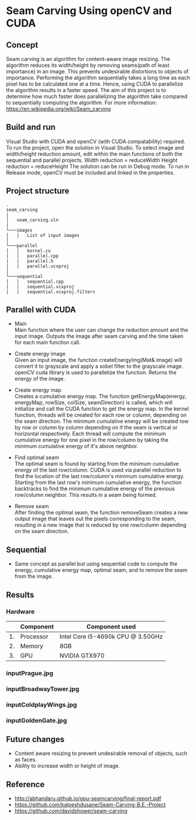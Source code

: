 
# Seam Carving Using openCV and CUDA

## Concept
Seam carving is an algorithm for content-aware image resizing. The algorithm reduces its width/height by removing seams(path of least importance) in an image. This prevents undesirable distortions to objects of importance. Performing the algorithm sequentially takes a long time as each pixel has to be calculated one at a time. Hence, using CUDA to parallelize the algorithm results in a faster speed.
The aim of this project is to determine how much faster does parallelizing the algorithm take compared to sequentially computing the algorithm.
For more information: https://en.wikipedia.org/wiki/Seam_carving

## Build and run
Visual Studio with CUDA and openCV (with CUDA compatability) required.
To run the project, open the solution in Visual Studio.
To select image and width/height reduction amount, edit within the main functions of both the sequential and parallel projects.
Width reduction = reduceWidth
Height reduction = reduceHeight
The solution can be run in Debug mode. To run in Release mode, openCV must be included and linked in the properties.

## Project structure

```
.
seam_carving
│   
│   seam_carving.sln
|
└───images
│   │   List of input images
│   
└───parallel
│   │   kernel.cu
|   |   parallel.cpp
|   |   parallel.h
|   |   parallel.vcxproj
│   
└───sequential
|   |   sequential.cpp
|   |   sequential.vcxproj
|   |   sequential.vcxproj.filters
```


## Parallel with CUDA
  * Main <br />
    Main function where the user can change the reduction amount and the input image. Outputs the image after seam carving and the time taken for each main function call.<br />
    
  * Create energy image <br />
    Given an input image, the function createEnergyImg(Mat& image) will convert it to grayscale and apply a sobel filter to the grayscale image. openCV cuda library is used to parallelize the function. Returns the energy of the image.

  * Create energy map <br />
    Creates a cumulative energy map. The function getEnergyMap(energy, energyMap, rowSize, colSize, seamDirection) is called, which will initialize and call the CUDA function to get the energy map. In the kernel function, threads will be created for each row or column, depending on the seam direction. The minimum cumulative energy will be created row by row or column by column depending on if the seam is vertical or horizontal respectively. Each thread will compute the minimum cumulative energy for one pixel in the row/column by taking the minimum cumulative energy of it's above neighbor.<br />
    
  * Find optimal seam <br />
    The optimal seam is found by starting from the minimum cumulative energy of the last row/column. CUDA is used via parallel reduction to find the location of the last row/column's minimum cumulative energy.  Starting from the last row's minimum cumulative energy, the function backtracks to find the minimum cumulative energy of the previous row/column neighbor. This results in a seam being formed.<br />

  * Remove seam <br />
    After finding the optimal seam, the function removeSeam creates a new output image that leaves out the pixels corresponding to the seam, resulting in a new image that is reduced by one row/column depending on the seam direction.<br />  



## Sequential

* Same concept as parallel but using sequential code to compute the energy, cumulative energy map, optimal seam, and to remove the seam from the image.   



## Results
### Hardware
| | Component | Component used |
|--|--|--|
|1.| Processor |  Intel Core i5-4690k CPU @ 3.50GHz |
|2.|Memory |  8GB |
|3.| GPU | NVIDIA GTX970 |

### inputPrague.jpg

### inputBroadwayTower.jpg

### inputColdplayWings.jpg


### inputGoldenGate.jpg



## Future changes
* Content aware resizing to prevent undesirable removal of objects, such as faces.
* Ability to increase width or height of image.



## Reference
* http://abhandaru.github.io/gpu-seamcarving/final-report.pdf
* https://github.com/kalpeshdusane/Seam-Carving-B.E.-Project
* https://github.com/davidshower/seam-carving
